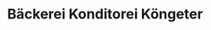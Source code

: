 ---
title: "Bäckerei Konditorei Köngeter"
url: /alfdorf/baeckerei-konditorei-koengeter/
shop: Bäckerei
---